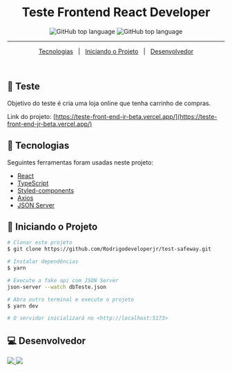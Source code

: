 &#xa0;

<h1 align="center">Teste Frontend React Developer</h1>

<p align="center">
 <img alt="GitHub top language" src="https://img.shields.io/github/languages/top/Rodrigodeveloperjr/teste-front-end-jr?color=56BEB8&logo=typescript">

  <img alt="GitHub top language" src="https://img.shields.io/badge/react-18.2.0-blue">
<hr>

<p align="center">
  <a href="#rocket-Tecnologias">Tecnologias</a> &#xa0; | &#xa0;
  <a href="#checkered_flag-iniciando-o-projeto">Iniciando o Projeto</a> &#xa0; | &#xa0;
  <a href="#computer-desenvolvedor">Desenvolvedor</a>
</p>

<br>

## :dart: Teste

Objetivo do teste é cria uma loja online que tenha carrinho de compras.

Link do projeto: [https://teste-front-end-jr-beta.vercel.app/](https://teste-front-end-jr-beta.vercel.app/)

## :rocket: Tecnologias

Seguintes ferramentas foram usadas neste projeto:

- [React](https://pt-br.reactjs.org/)
- [TypeScript](https://www.typescriptlang.org/)
- [Styled-components](https://styled-components.com/)
- [Axios](https://axios-http.com/docs/intro/)
- [JSON Server](https://github.com/typicode/json-server/)

## :checkered_flag: Iniciando o Projeto

```bash
# Clonar este projeto
$ git clone https://github.com/Rodrigodeveloperjr/test-safeway.git

# Instalar dependências
$ yarn

# Execute a fake api com JSON Server
json-server --watch dbTeste.json

# Abra outro terminal e execute o projeto
$ yarn dev

# O servidor inicializará no <http://localhost:5173>
```

## :computer: Desenvolvedor

<div>
	<a href="https://www.linkedin.com/in/rodrigo-de-jesus-silva">
		<img src="https://img.shields.io/badge/-LinkedIn-%230077B5?style=for-the-badge&logo=linkedin&logoColor=white">
	</a>
	<a href="https://www.instagram.com/eaedigooo/">
	<img src="https://img.shields.io/badge/-Instagram-%23E4405F?style=for-the-badge&logo=instagram&logoColor=white">
	</a>
</div>
